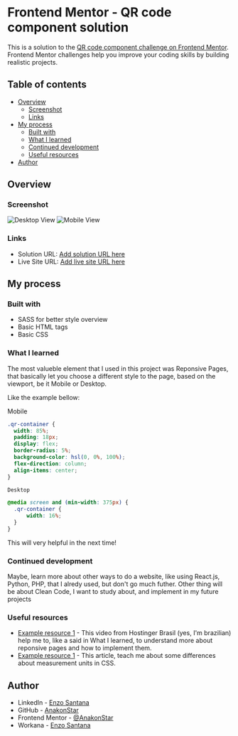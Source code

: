 # Frontend Mentor - QR code component solution

This is a solution to the [QR code component challenge on Frontend Mentor](https://www.frontendmentor.io/challenges/qr-code-component-iux_sIO_H). Frontend Mentor challenges help you improve your coding skills by building realistic projects. 

## Table of contents

- [Overview](#overview)
  - [Screenshot](#screenshot)
  - [Links](#links)
- [My process](#my-process)
  - [Built with](#built-with)
  - [What I learned](#what-i-learned)
  - [Continued development](#continued-development)
  - [Useful resources](#useful-resources)
- [Author](#author)

## Overview

### Screenshot

![Desktop View](./images/desktop.jpg)
![Mobile View](./images/mobile.jpg)

### Links

- Solution URL: [Add solution URL here](https://your-solution-url.com)
- Live Site URL: [Add live site URL here](https://your-live-site-url.com)

## My process

### Built with

- SASS for better style overview
- Basic HTML tags
- Basic CSS

### What I learned

The most valueble element that I used in this project was Reponsive Pages, that basically let you choose a different style to the page, based on the viewport, be it Mobile or Desktop.

Like the example bellow:

Mobile

```css
.qr-container { 
  width: 85%;
  padding: 18px; 
  display: flex; 
  border-radius: 5%; 
  background-color: hsl(0, 0%, 100%); 
  flex-direction: column; 
  align-items: center; 
}

Desktop

@media screen and (min-width: 375px) {
  .qr-container {
      width: 16%;
  }
}
```

This will very helpful in the next time!

### Continued development

Maybe, learn more about other ways to do a website, like using React.js, Python, PHP, that I alredy used, but don't go much futher. Other thing will be about Clean Code, I want to study about, and implement in my future projects

### Useful resources

- [Example resource 1](https://www.youtube.com/watch?v=gRIWFYRaVto) - This video from Hostinger Brasil (yes, I'm brazilian) help me to, like a said in What I learned, to understand more about reponsive pages and how to implement them.
- [Example resource 1](https://elementor.com/help/whats-the-difference-between-px-em-rem-vw-and-vh/#:~:text=VH%20is%20useful%20for%20creating,to%20viewport's%20width%20or%20height.) - This article, teach me about some differences about measurement units in CSS.

## Author

- LinkedIn - [Enzo Santana](https://www.your-site.com)
- GitHub - [AnakonStar](https://github.com/AnakonStar)
- Frontend Mentor - [@AnakonStar](https://www.frontendmentor.io/profile/AnakonStar)
- Workana - [Enzo Santana](https://www.workana.com/freelancer/4c2cdd8b9e92d8b32763edc91d6cde18)
